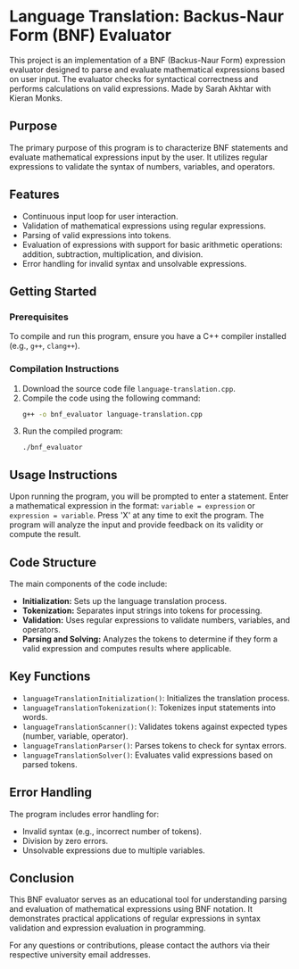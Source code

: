 # Language Translation: Backus-Naur Form (BNF) Evaluator
This project is an implementation of a BNF (Backus-Naur Form) expression evaluator designed to parse and evaluate mathematical expressions based on user input. The evaluator checks for syntactical correctness and performs calculations on valid expressions. Made by Sarah Akhtar with Kieran Monks.

## Purpose
The primary purpose of this program is to characterize BNF statements and evaluate mathematical expressions input by the user. It utilizes regular expressions to validate the syntax of numbers, variables, and operators.

## Features
- Continuous input loop for user interaction.
- Validation of mathematical expressions using regular expressions.
- Parsing of valid expressions into tokens.
- Evaluation of expressions with support for basic arithmetic operations: addition, subtraction, multiplication, and division.
- Error handling for invalid syntax and unsolvable expressions.

## Getting Started

### Prerequisites
To compile and run this program, ensure you have a C++ compiler installed (e.g., `g++`, `clang++`).

### Compilation Instructions
1. Download the source code file `language-translation.cpp`.
2. Compile the code using the following command:
   ```bash
   g++ -o bnf_evaluator language-translation.cpp
   ```
3. Run the compiled program:
   ```
   ./bnf_evaluator
   ```

## Usage Instructions
Upon running the program, you will be prompted to enter a statement. Enter a mathematical expression in the format: `variable = expression` or `expression = variable`. Press 'X' at any time to exit the program. The program will analyze the input and provide feedback on its validity or compute the result.

## Code Structure
The main components of the code include:
- **Initialization:** Sets up the language translation process.
- **Tokenization:** Separates input strings into tokens for processing.
- **Validation:** Uses regular expressions to validate numbers, variables, and operators.
- **Parsing and Solving:** Analyzes the tokens to determine if they form a valid expression and computes results where applicable.

## Key Functions
- `languageTranslationInitialization()`: Initializes the translation process.
- `languageTranslationTokenization()`: Tokenizes input statements into words.
- `languageTranslationScanner()`: Validates tokens against expected types (number, variable, operator).
- `languageTranslationParser()`: Parses tokens to check for syntax errors.
- `languageTranslationSolver()`: Evaluates valid expressions based on parsed tokens.

## Error Handling
The program includes error handling for:
- Invalid syntax (e.g., incorrect number of tokens).
- Division by zero errors.
- Unsolvable expressions due to multiple variables.

## Conclusion
This BNF evaluator serves as an educational tool for understanding parsing and evaluation of mathematical expressions using BNF notation. It demonstrates practical applications of regular expressions in syntax validation and expression evaluation in programming.

For any questions or contributions, please contact the authors via their respective university email addresses.
